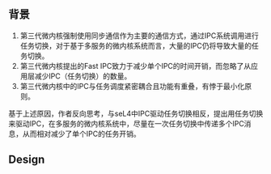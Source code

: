 ## 背景
 1. 第三代微内核强制使用同步通信作为主要的通信方式，通过IPC系统调用进行任务切换，对于基于多服务的微内核系统而言，大量的IPC仍将导致大量的任务切换。
 2. 第三代微内核提出的Fast IPC致力于减少单个IPC的时间开销，而忽略了从应用层减少IPC（任务切换）的数量。
 3. 第三代微内核中的IPC与任务调度紧密耦合且功能有重叠，有悖于最小化原则。

基于上述原因，作者反向思考，与seL4中IPC驱动任务切换相反，提出用任务切换来驱动IPC，在多服务的微内核系统中，尽量在一次任务切换中传递多个IPC消息，从而相对减少了单个IPC的任务开销。

## Design
